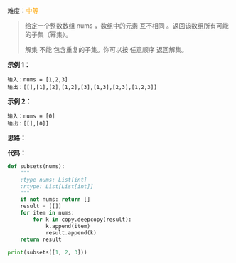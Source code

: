 难度：<font color=orange>中等</font>

> 给定一个整数数组 nums ，数组中的元素 互不相同 。返回该数组所有可能的子集（幂集）。
>
> 解集 不能 包含重复的子集。你可以按 任意顺序 返回解集。



**示例 1：**

```apl
输入：nums = [1,2,3]
输出：[[],[1],[2],[1,2],[3],[1,3],[2,3],[1,2,3]]
```



**示例 2：**

```apl
输入：nums = [0]
输出：[[],[0]]
```



**思路：**



**代码：**

```python
def subsets(nums):
    """
    :type nums: List[int]
    :rtype: List[List[int]]
    """
    if not nums: return []
    result = [[]]
    for item in nums:
        for k in copy.deepcopy(result):
            k.append(item)
            result.append(k)
    return result

print(subsets([1, 2, 3]))
```

